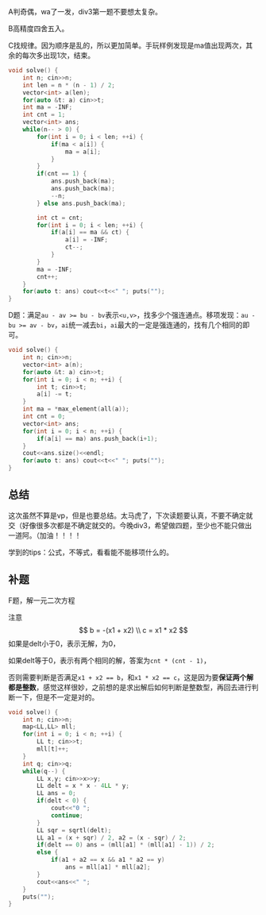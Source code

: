 A判奇偶，wa了一发，div3第一题不要想太复杂。

B高精度四舍五入。

C找规律。因为顺序是乱的，所以更加简单。手玩样例发现是ma值出现两次，其余的每次多出现1次，结束。

```cpp
void solve() {
    int n; cin>>n;
    int len = n * (n - 1) / 2;
    vector<int> a(len);
    for(auto &t: a) cin>>t;
    int ma = -INF;
    int cnt = 1;
    vector<int> ans;
    while(n-- > 0) {
        for(int i = 0; i < len; ++i) {
            if(ma < a[i]) {
                ma = a[i];
            }
        }
        if(cnt == 1) {
            ans.push_back(ma);
            ans.push_back(ma);
            --n;
        } else ans.push_back(ma);

        int ct = cnt;
        for(int i = 0; i < len; ++i) {
            if(a[i] == ma && ct) {
                a[i] = -INF;
                ct--;
            }
        }
        ma = -INF;
        cnt++;
    }
    for(auto t: ans) cout<<t<<" "; puts("");
}
```



D题：满足`au - av >= bu - bv`表示`<u,v>`，找多少个强连通点。移项发现：`au - bu >= av - bv`，`ai`统一减去`bi`，`ai`最大的一定是强连通的，找有几个相同的即可。

```cpp
void solve() {
    int n; cin>>n;
    vector<int> a(n);
    for(auto &t: a) cin>>t;
    for(int i = 0; i < n; ++i) {
        int t; cin>>t;
        a[i] -= t;
    }
    int ma = *max_element(all(a));
    int cnt = 0;
    vector<int> ans;
    for(int i = 0; i < n; ++i) {
        if(a[i] == ma) ans.push_back(i+1);
    }
    cout<<ans.size()<<endl;
    for(auto t: ans) cout<<t<<" "; puts("");
}
```



## 总结

这次虽然不算是vp，但是也要总结。太马虎了，下次读题要认真，不要不确定就交（好像很多次都是不确定就交的。今晚div3，希望做四题，至少也不能只做出一道阿。（加油！！！！

学到的tips：公式，不等式，看看能不能移项什么的。





## 补题

F题，解一元二次方程

注意
$$
b = -(x1 + x2) \\
c = x1 * x2
$$
如果是delt小于0，表示无解，为0，

如果delt等于0，表示有两个相同的解，答案为`cnt * (cnt - 1)`，

否则需要判断是否满足`x1 + x2 == b`，和`x1 * x2 == c`，这是因为要**保证两个解都是整数**，感觉这样很妙，之前想的是求出解后如何判断是整数型，再回去进行判断一下，但是不一定是对的。

```cpp
void solve() {
    int n; cin>>n;
    map<LL,LL> mll;
    for(int i = 0; i < n; ++i) {
        LL t; cin>>t;
        mll[t]++;
    }
    int q; cin>>q;
    while(q--) {
        LL x,y; cin>>x>>y;
        LL delt = x * x - 4LL * y;
        LL ans = 0;
        if(delt < 0) {
            cout<<"0 ";
            continue;
        }
        LL sqr = sqrtl(delt);
        LL a1 = (x + sqr) / 2, a2 = (x - sqr) / 2;
        if(delt == 0) ans = (mll[a1] * (mll[a1] - 1)) / 2;
        else {
            if(a1 + a2 == x && a1 * a2 == y)
                ans = mll[a1] * mll[a2];
        }
        cout<<ans<<" ";
    }
    puts("");
}
```

